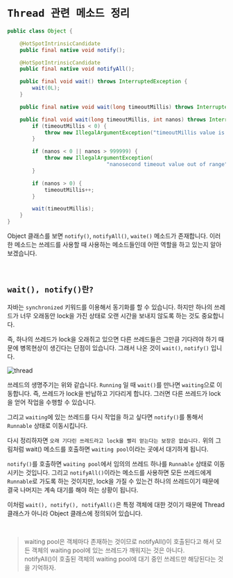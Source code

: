 # `Thread 관련 메소드 정리`

```java
public class Object {

    @HotSpotIntrinsicCandidate
    public final native void notify();

    @HotSpotIntrinsicCandidate
    public final native void notifyAll();

    public final void wait() throws InterruptedException {
        wait(0L);
    }

    public final native void wait(long timeoutMillis) throws InterruptedException;

    public final void wait(long timeoutMillis, int nanos) throws InterruptedException {
        if (timeoutMillis < 0) {
            throw new IllegalArgumentException("timeoutMillis value is negative");
        }

        if (nanos < 0 || nanos > 999999) {
            throw new IllegalArgumentException(
                                "nanosecond timeout value out of range");
        }

        if (nanos > 0) {
            timeoutMillis++;
        }

        wait(timeoutMillis);
    }
}
```

Object 클래스를 보면 `notify()`, `notifyAll()`, `waite()` 메소드가 존재합니다. 이러한 메소드는 쓰레드를 사용할 때 사용하는 메소드들인데 어떤 역할을 하고 있는지 알아보겠습니다. 

<br>

## `wait(), notify()란?`

자바는 `synchronized` 키워드를 이용해서 동기화를 할 수 있습니다. 하지만 하나의 쓰레드가 너무 오래동안 lock을 가진 상태로 오랜 시간을 보내지 않도록 하는 것도 중요합니다. 

즉, 하나의 쓰레드가 lock을 오래쥐고 있으면 다른 쓰레드들은 그만큼 기다려야 하기 때문에 병목현상이 생긴다는 단점이 있습니다. 그래서 나온 것이 `wait()`, `notify()` 입니다. 

![thread](https://t1.daumcdn.net/cfile/tistory/99E341435DC42E4E33)

쓰레드의 생명주기는 위와 같습니다. `Running` 일 때 `wait()`를 만나면 `waiting`으로 이동합니다. 즉, 쓰레드가 lock을 반납하고 기다리게 합니다. 
그러면 다른 쓰레드가 lock을 얻어 작업을 수행할 수 있습니다. 

그리고 `waiting`에 있는 쓰레드를 다시 작업을 하고 싶다면 `notify()`를 통해서 `Runnable` 상태로 이동시킵니다. 

다시 정리하자면 `오래 기다린 쓰레드라고 lock을 빨리 얻는다는 보장은 없습니다.` 위의 그림처럼 wait() 메소드를 호출하면 `waiting pool`이라는 곳에서 대기하게 됩니다.

`notify()`를 호출하면 `waiting pool`에서 임의의 쓰레드 하나를 `Runnable` 상태로 이동시키는 것입니다. 그리고 `notifyAll()`이라는 메소드를 사용하면 모든 쓰레드에게 `Runnable`로 가도록 하는 것이지만, lock을 가질 수 있는건 하나의 쓰레드이기 때문에 결국 나머지는 계속 대기를 해야 하는 상황이 됩니다.

이처럼 `wait(), notify(), notifyAll()`은 특정 객체에 대한 것이기 때문에 Thread 클래스가 아니라 Object 클래스에 정의되어 있습니다. 

<br>

> waiting pool은 객체마다 존재하는 것이므로 notifyAll()이 호출된다고 해서 모든 객체의 waiting pool에 있는 쓰레드가 깨워지는 것은 아니다. <br>
> notifyAll()이 호출된 객체의 waiting pool에 대기 중인 쓰레드만 해당된다는 것을 기억하자.
